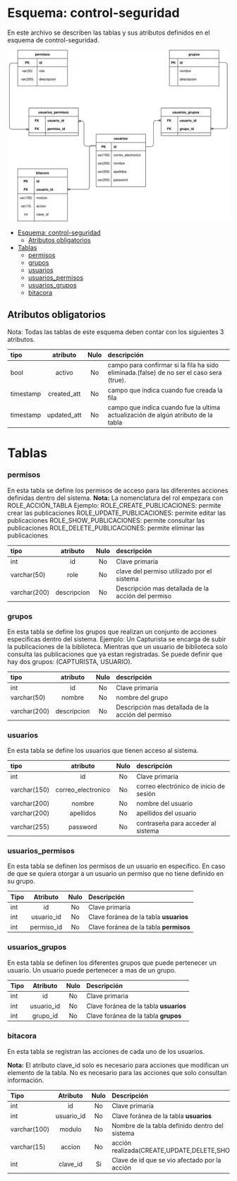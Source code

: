 # Esquema: control-seguridad

En este archivo se describen las tablas y sus atributos definidos en el esquema de control-seguridad.

![](./control-seguridad.svg)

- [Esquema: control-seguridad](#esquema-control-seguridad)
  - [Atributos obligatorios](#atributos-obligatorios)
- [Tablas](#tablas)
    - [permisos](#permisos)
    - [grupos](#grupos)
    - [usuarios](#usuarios)
    - [usuarios_permisos](#usuarios_permisos)
    - [usuarios_grupos](#usuarios_grupos)
    - [bitacora](#bitacora)

## Atributos obligatorios

Nota: Todas las tablas de este esquema deben contar con los siguientes 3 atributos.

| tipo      |  atributo   | Nulo | descripción                                                                              |
| :-------- | :---------: | :--: | :--------------------------------------------------------------------------------------- |
| bool      |   activo    |  No  | campo para confirmar si la fila ha sido eliminada.(false) de no ser el caso sera (true). |
| timestamp | created_att |  No  | campo que indica cuando fue creada la fila                                               |
| timestamp | updated_att |  No  | campo que indica cuando fue la ultima actualización de algún atributo de la tabla        |

# Tablas

### permisos

En esta tabla se define los permisos de acceso para las diferentes acciones definidas dentro del sistema.
**Nota:** La nomenclatura del rol empezara con ROLE_ACCIÓN_TABLA
Ejemplo:
ROLE_CREATE_PUBLICACIONES: permite crear las publicaciones
ROLE_UPDATE_PUBLICACIONES: permite editar las publicaciones
ROLE_SHOW_PUBLICACIONES: permite consultar las publicaciones
ROLE_DELETE_PUBLICACIONES: permite eliminar las publicaciones

| tipo         |  atributo   | Nulo | descripción                                        |
| :----------- | :---------: | :--: | :------------------------------------------------- |
| int          |     id      |  No  | Clave primaria                                     |
| varchar(50)  |    role     |  No  | clave del permiso utilizado por el sistema         |
| varchar(200) | descripcion |  No  | Descripción mas detallada de la acción del permiso |

### grupos

En esta tabla se define los grupos que realizan un conjunto de acciones especificas dentro del sistema.
Ejemplo:
Un Capturista se encarga de subir la publicaciones de la biblioteca. Mientras que un usuario de biblioteca solo consulta las publicaciones que ya estan registradas.
Se puede definir que hay dos grupos: (CAPTURISTA, USUARIO).

| tipo         |  atributo   | Nulo | descripción                                        |
| :----------- | :---------: | :--: | :------------------------------------------------- |
| int          |     id      |  No  | Clave primaria                                     |
| varchar(50)  |   nombre    |  No  | nombre del grupo                                   |
| varchar(200) | descripcion |  No  | Descripción mas detallada de la acción del permiso |

### usuarios

En esta tabla se define los usuarios que tienen acceso al sistema.

| tipo         |      atributo      | Nulo | descripción                            |
| :----------- | :----------------: | :--: | :------------------------------------- |
| int          |         id         |  No  | Clave primaria                         |
| varchar(150) | correo_electronico |  No  | correo electrónico de inicio de sesión |
| varchar(200) |       nombre       |  No  | nombre del usuario                     |
| varchar(200) |     apellidos      |  No  | apellidos del usuario                  |
| varchar(255) |      password      |  No  | contraseña para acceder al sistema     |

### usuarios_permisos

En esta tabla se definen los permisos de un usuario en especifico.
En caso de que se quiera otorgar a un usuario un permiso que no tiene definido en su grupo.

| Tipo |  Atributo  | Nulo | Descripción                            |
| :--- | :--------: | :--: | :------------------------------------- |
| int  |     id     |  No  | Clave primaria                         |
| int  | usuario_id |  No  | Clave foránea de la tabla **usuarios** |
| int  | permiso_id |  No  | Clave foránea de la tabla **permisos** |

### usuarios_grupos

En esta tabla se definen los diferentes grupos que puede pertenecer un usuario. Un usuario puede pertenecer a mas de un grupo.

| Tipo |  Atributo  | Nulo | Descripción                            |
| :--- | :--------: | :--: | :------------------------------------- |
| int  |     id     |  No  | Clave primaria                         |
| int  | usuario_id |  No  | Clave foránea de la tabla **usuarios** |
| int  |  grupo_id  |  No  | Clave foránea de la tabla **grupos**   |

### bitacora

En esta tabla se registran las acciones de cada uno de los usuarios.

**Nota:** El atributo clave_id solo es necesario para acciones que modifican un elemento de la tabla. No es necesario para las acciones que solo consultan información.

| Tipo         |  Atributo  | Nulo | Descripción                                    |
| :----------- | :--------: | :--: | :--------------------------------------------- |
| int          |     id     |  No  | Clave primaria                                 |
| int          | usuario_id |  No  | Clave foránea de la tabla **usuarios**         |
| varchar(100) |   modulo   |  No  | Nombre de la tabla definido dentro del sistema |
| varchar(15)  |   accion   |  No  | acción realizada(CREATE,UPDATE,DELETE,SHOW)    |
| int          |  clave_id  |  Si  | Clave de id que se vio afectado por la acción  |
